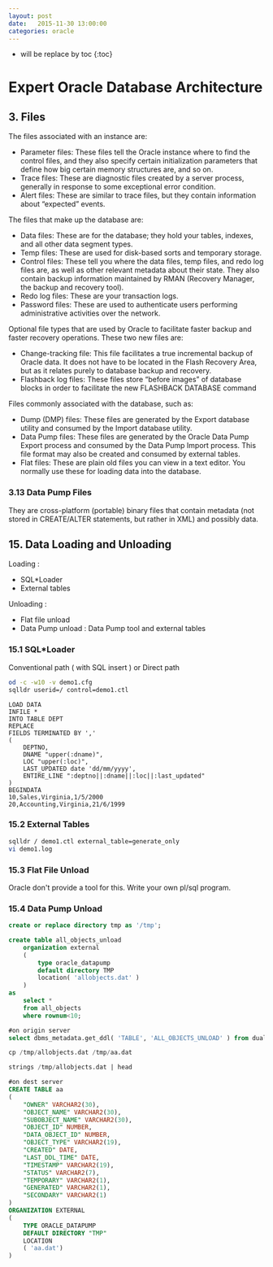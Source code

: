 ```yaml
---
layout: post
date:   2015-11-30 13:00:00
categories: oracle
---
```

* will be replace by toc
{:toc}

# Expert Oracle Database Architecture

## 3. Files

The files associated with an instance are:

- Parameter files: These files tell the Oracle instance where to find the control files, and they also specify certain initialization parameters that define how big certain memory structures are, and so on. 
- Trace files: These are diagnostic files created by a server process, generally in response to some exceptional error condition.
- Alert files: These are similar to trace files, but they contain information about “expected” events.

The files that make up the database are:

- Data files: These are for the database; they hold your tables, indexes, and all other data segment types.
- Temp files: These are used for disk-based sorts and temporary storage.
- Control files: These tell you where the data files, temp files, and redo log files are, as well as other relevant metadata about their state. They also contain backup information maintained by RMAN (Recovery Manager, the backup and recovery tool).
- Redo log files: These are your transaction logs.
- Password files: These are used to authenticate users performing administrative activities over the network.

Optional file types that are used by Oracle to facilitate faster backup and faster recovery operations. These two new files are:

- Change-tracking file: This file facilitates a true incremental backup of Oracle data. It does not have to be located in the Flash Recovery Area, but as it relates purely to database backup and recovery.
- Flashback log files: These files store “before images” of database blocks in order to facilitate the new FLASHBACK DATABASE command


Files commonly associated with the database, such as:

- Dump (DMP) files: These files are generated by the Export database utility and consumed by the Import database utility.
- Data Pump files: These files are generated by the Oracle Data Pump Export process and consumed by the Data Pump Import process. This file format may also be created and consumed by external tables.
- Flat files: These are plain old files you can view in a text editor. You normally use these for loading data into the database.

### 3.13 Data Pump Files

They are cross-platform (portable) binary files that contain metadata (not stored in CREATE/ALTER statements, but rather in XML) and possibly data.


## 15. Data Loading and Unloading

Loading :

- SQL*Loader
- External tables

Unloading :

- Flat file unload
- Data Pump unload : Data Pump tool and external tables

### 15.1 SQL*Loader

Conventional path ( with SQL insert ) or Direct path

~~~bash
od -c -w10 -v demo1.cfg
sqlldr userid=/ control=demo1.ctl
~~~

~~~
LOAD DATA
INFILE *
INTO TABLE DEPT
REPLACE
FIELDS TERMINATED BY ','
(
	DEPTNO,
	DNAME "upper(:dname)",
	LOC "upper(:loc)",
	LAST_UPDATED date 'dd/mm/yyyy',
	ENTIRE_LINE ":deptno||:dname||:loc||:last_updated"
)
BEGINDATA
10,Sales,Virginia,1/5/2000
20,Accounting,Virginia,21/6/1999
~~~

### 15.2 External Tables

~~~bash
sqlldr / demo1.ctl external_table=generate_only
vi demo1.log
~~~

### 15.3 Flat File Unload

Oracle don't provide a tool for this. Write your own pl/sql program.

### 15.4 Data Pump Unload

~~~sql
create or replace directory tmp as '/tmp';

create table all_objects_unload
	organization external
	( 
		type oracle_datapump
		default directory TMP
		location( 'allobjects.dat' )
	)
as
	select *
	from all_objects
	where rownum<10;

#on origin server
select dbms_metadata.get_ddl( 'TABLE', 'ALL_OBJECTS_UNLOAD' ) from dual;

cp /tmp/allobjects.dat /tmp/aa.dat

strings /tmp/allobjects.dat | head

#on dest server
CREATE TABLE aa
(
	"OWNER" VARCHAR2(30),
	"OBJECT_NAME" VARCHAR2(30),
	"SUBOBJECT_NAME" VARCHAR2(30),
	"OBJECT_ID" NUMBER,
	"DATA_OBJECT_ID" NUMBER,
	"OBJECT_TYPE" VARCHAR2(19),
	"CREATED" DATE,
	"LAST_DDL_TIME" DATE,
	"TIMESTAMP" VARCHAR2(19),
	"STATUS" VARCHAR2(7),
	"TEMPORARY" VARCHAR2(1),
	"GENERATED" VARCHAR2(1),
	"SECONDARY" VARCHAR2(1)
)
ORGANIZATION EXTERNAL
( 
	TYPE ORACLE_DATAPUMP
	DEFAULT DIRECTORY "TMP"
	LOCATION
	( 'aa.dat')
)
~~~